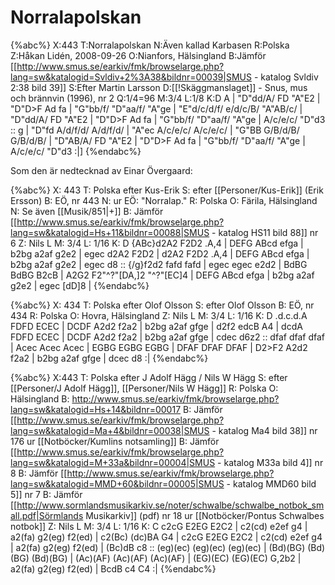 # Norralapolskan

{%abc%}
X:443
T:Norralapolskan
N:Även kallad Karbasen
R:Polska
Z:Håkan Lidén, 2008-09-26
O:Nianfors, Hälsingland
B:Jämför [[http://www.smus.se/earkiv/fmk/browselarge.php?lang=sw&katalogid=Svldiv+2%3A38&bildnr=00039|SMUS - katalog Svldiv 2:38 bild 39]]
S:Efter Martin Larsson
D:[[!Skäggmanslaget]] - Snus, mus och brännvin (1996), nr 2
Q:1/4=96
M:3/4
L:1/8
K:D
A | "D"dd/A/ FD "A"E2 | "D"D>F Ad fa | "G"bb/f/ "D"aa/f/ "A"ge | "E"d/c/d/f/ e/d/c/B/ "A"AB/c/ |
"D"dd/A/ FD "A"E2 | "D"D>F Ad fa | "G"bb/f/ "D"aa/f/ "A"ge | A/c/e/c/ "D"d3 :: g |
"D"fd A/d/f/d/ A/d/f/d/ | "A"ec A/c/e/c/ A/c/e/c/ | "G"BB G/B/d/B/ G/B/d/B/ |
"D"AB/A/ FD "A"E2 | "D"D>F Ad fa | "G"bb/f/ "D"aa/f/ "A"ge | A/c/e/c/ "D"d3 :|]
{%endabc%}

Som den är nedtecknad av Einar Övergaard:

{%abc%}
X: 443
T: Polska efter Kus-Erik
S: efter [[Personer/Kus-Erik]] (Erik Ersson)
B: EÖ, nr 443
N: ur EÖ: "Norralap."
R: Polska
O: Färila, Hälsingland
N: Se även [[Musik/851|+]]
B: Jämför [[http://www.smus.se/earkiv/fmk/browselarge.php?lang=sw&katalogid=Hs+11&bildnr=00088|SMUS - katalog HS11 bild 88]] nr 6
Z: Nils L
M: 3/4
L: 1/16
K: D
{ABc}d2A2 F2D2 .A,4 | DEFG ABcd efga | b2bg a2af g2e2 | egec d2A2 F2D2 |
d2A2 F2D2 .A,4 | DEFG ABcd efga | b2bg a2af g2e2 | egec d8 ::
{/g}f2d2 fafd fafd | egec egec e2d2 | BdBG BdBG B2cB | A2G2 F2"^?"[DA,]2 "^?"[EC]4 |
DEFG ABcd efga | b2bg a2af g2e2 | egec [dD]8 |
{%endabc%}

{%abc%}
X: 434
T: Polska efter Olof Olsson
S: efter Olof Olsson
B: EÖ, nr 434
R: Polska
O: Hovra, Hälsingland
Z: Nils L
M: 3/4
L: 1/16
K: D
.d.c.d.A FDFD ECEC | DCDF A2d2 f2a2 | b2bg a2af gfge | d2f2 edcB A4 |
dcdA FDFD ECEC | DCDF A2d2 f2a2 | b2bg a2af gfge | cdec d6z2 ::
dfaf dfaf dfaf | Acec Acec Acec | EGBG EGBG EGBG | DFAF DFAF DFAF |
D2>F2 A2d2 f2a2 | b2bg a2af gfge | dcec d8 :|
{%endabc%}

{%abc%}
X:443
T: Polska efter J Adolf Hägg / Nils W Hägg
S: efter [[Personer/J Adolf Hägg]], [[Personer/Nils W Hägg]]
R: Polska
O: Hälsingland
B: http://www.smus.se/earkiv/fmk/browselarge.php?lang=sw&katalogid=Hs+14&bildnr=00017
B: Jämför [[http://www.smus.se/earkiv/fmk/browselarge.php?lang=sw&katalogid=Ma+4&bildnr=00038|SMUS - katalog Ma4 bild 38]] nr 176 ur [[Notböcker/Kumlins notsamling]]
B: Jämför [[http://www.smus.se/earkiv/fmk/browselarge.php?lang=sw&katalogid=M+33a&bildnr=00004|SMUS - katalog M33a bild 4]] nr 8
B: Jämför [[http://www.smus.se/earkiv/fmk/browselarge.php?lang=sw&katalogid=MMD+60&bildnr=00005|SMUS - katalog MMD60 bild 5]] nr 7
B: Jämför [[http://www.sormlandsmusikarkiv.se/noter/schwalbe/schwalbe_notbok_small.pdf|Sörmlands Musikarkiv]] (pdf) nr 18 ur [[Notböcker/Pontus Schwalbes notbok]]
Z: Nils L
M: 3/4
L: 1/16
K: C
c2cG E2EG E2C2 | c2(cd) e2ef g4 | a2(fa) g2(eg) f2(ed) | c2(Bc) (dc)BA G4 |
c2cG E2EG E2C2 | c2(cd) e2ef g4 | a2(fa) g2(eg) f2(ed) | (Bc)dB c8 ::
(eg)(ec) (eg)(ec) (eg)(ec) | (Bd)(BG) (Bd)(BG) (Bd)(BG) | (Ac)(AF) (Ac)(AF) (Ac)(AF) | (EG)(EC) (EG)(EC) G,2b2 |
a2(fa) g2(eg) f2(ed) | BcdB c4 C4 :|
{%endabc%}
